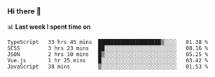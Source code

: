 ### Hi there 👋

<!--
**DBvc/DBvc** is a ✨ _special_ ✨ repository because its `README.md` (this file) appears on your GitHub profile.

Here are some ideas to get you started:

- 🔭 I’m currently working on ...
- 🌱 I’m currently learning ...
- 👯 I’m looking to collaborate on ...
- 🤔 I’m looking for help with ...
- 💬 Ask me about ...
- 📫 How to reach me: ...
- 😄 Pronouns: ...
- ⚡ Fun fact: ...
-->

📊 **Last week I spent time on**
<!--START_SECTION:waka-->
```text
TypeScript   33 hrs 45 mins  ████████████████████▒░░░░   81.38 % 
SCSS         3 hrs 23 mins   ██░░░░░░░░░░░░░░░░░░░░░░░   08.16 % 
JSON         2 hrs 10 mins   █▒░░░░░░░░░░░░░░░░░░░░░░░   05.25 % 
Vue.js       1 hr 25 mins    █░░░░░░░░░░░░░░░░░░░░░░░░   03.42 % 
JavaScript   38 mins         ▒░░░░░░░░░░░░░░░░░░░░░░░░   01.53 % 
```
<!--END_SECTION:waka-->
